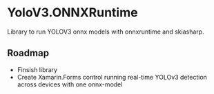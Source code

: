 # YoloV3.ONNXRuntime
Library to run YOLOV3 onnx models with onnxruntime and skiasharp.

## Roadmap
- Finsish library
- Create Xamarin.Forms control running real-time YOLOv3 detection across devices with one onnx-model
